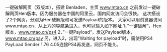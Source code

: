 一键破解网页（双版本），搭建 Benladen，主页 www.mtao.cn
之前发过一键破解网页Hen版本，因为服务器在中国的阿里云，国内网友访问会很快。
这次搭设了2个网页，分别为Hen破解版和可发送Payload的版本。
大家可以用浏览器访问www.mtao.cn，从上方的导航条进入，也可以输入如下网址
1、”一键破解”，Hen版本，www.mtao.cn/ps4
2、”一键Payload”，发送Payload版本，www.mtao.cn/pay
另，进入2，出现"Waiting for payload"时，需使用PS4 PayLoad Sender 1.76 4.05连接PS4再发送，网页不能关。
